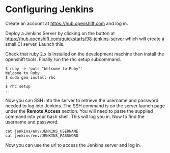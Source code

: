 
# Configuring Jenkins

Create an account at https://hub.openshift.com and log in.

Deploy a Jenkins Server by clicking on the button at https://hub.openshift.com/quickstarts/98-jenkins-server which will create a small CI server. Launch this.

Check that ruby 2.x is installed on the development machine then install the openshift tools. Finally run the rhc setup subcommand.
```
$ ruby -e 'puts "Welcome to Ruby"'
Welcome to Ruby
$ sudo gem install rhc
...
$ rhc setup
...
```
Now you can SSH into the server to retrieve the username and password needed to log into Jenkins. The SSH command is on the server launch page under the **Remote Access** section. You will need to paste the supplied command into your bash shell. This will log you in. Now to find the username and password.
```
cat jenkins/env/JENKINS_USERNAME
cat jenkins/env/JENKINS_PASSWORD
```
Now you can use the url to access the Jenkins server and log in.
